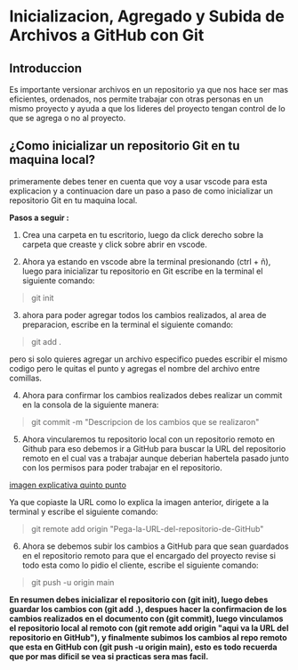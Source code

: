 # Inicializacion, Agregado y Subida de Archivos a GitHub con Git

## Introduccion

Es importante versionar archivos en un repositorio ya que nos hace ser mas eficientes, ordenados, nos permite trabajar con otras personas en un mismo proyecto y ayuda a que los lideres del proyecto tengan control de lo que se agrega o no al proyecto.

## ¿Como inicializar un repositorio Git en tu maquina local?

primeramente debes tener en cuenta que voy a usar vscode para esta explicacion y a continuacion dare un paso a paso de como inicializar un repositorio Git en tu maquina local.

**Pasos a seguir :**
1. Crea una carpeta en tu escritorio, luego da click derecho sobre la carpeta que creaste y click sobre abrir en vscode.

2. Ahora ya estando en vscode abre la terminal presionando 
(ctrl + ñ), luego para inicializar tu repositorio en Git escribe en la terminal el siguiente comando:
 > git init

3. ahora para poder agregar todos los cambios realizados, al area de preparacion, escribe en la terminal el siguiente comando: 
> git add .

pero si solo quieres agregar un archivo especifico puedes escribir el mismo codigo pero le quitas el punto y agregas el nombre del archivo entre comillas.

4. Ahora para confirmar los cambios realizados debes realizar un commit en la consola de la siguiente manera:
> git commit -m "Descripcion de  los cambios que se realizaron"

5. Ahora vincularemos tu repositorio local con un repositorio remoto en Github para eso debemos ir a GitHub para buscar la URL del repositorio remoto en el cual vas a trabajar aunque deberian habertela pasado junto con los permisos para poder trabajar en el repositorio. 

[imagen explicativa quinto punto](../../../../../../Downloads/img-explicativa-detallada.png)

Ya que copiaste la URL como lo explica la imagen anterior, dirigete a la terminal y escribe el siguiente comando:
> git remote add origin "Pega-la-URL-del-repositorio-de-GitHub"

6. Ahora se debemos subir los cambios a GitHub para que sean guardados en el repositorio remoto para que el encargado del proyecto revise si todo esta como lo pidio el cliente, escribe el siguiente comando:
> git push -u origin main

**En resumen debes inicializar el repositorio con (git init), luego debes guardar los cambios con (git add .), despues hacer la confirmacion de los cambios realizados en el documento con (git commit), luego vinculamos el repositorio local al remoto con (git remote add origin "aqui va la URL del repositorio en GitHub"), y finalmente subimos los cambios al repo remoto que esta en GitHub con (git push -u origin main), esto es todo recuerda que por mas dificil se vea si practicas sera mas facil.**